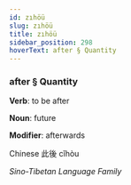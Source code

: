 ```yaml
---
id: zıhöü
slug: zıhöü
title: zıhöü
sidebar_position: 298
hoverText: after § Quantity
---
```


### after § Quantity

**Verb**: to be after

**Noun**: future

**Modifier**: afterwards

Chinese 此後 cǐhòu 

*Sino-Tibetan Language Family*